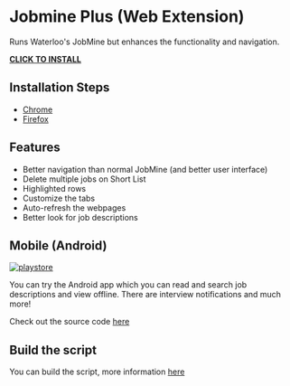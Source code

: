 # Jobmine Plus (Web Extension)

Runs Waterloo's JobMine but enhances the functionality and navigation. 

[**CLICK TO INSTALL**](https://raw.githubusercontent.com/JaKXz/jobmine-plus-extension/master/jobmine_plus.user.js)

## Installation Steps

- [Chrome](https://github.com/JaKXz/jobmine-plus-extension/wiki/Chrome)
- [Firefox](https://github.com/JaKXz/jobmine-plus-extension/wiki/Firefox)

## Features

- Better navigation than normal JobMine (and better user interface)
- Delete multiple jobs on Short List
- Highlighted rows
- Customize the tabs
- Auto-refresh the webpages
- Better look for job descriptions

## Mobile (Android)

[![playstore](http://imagizer.imageshack.us/a/img823/6480/googleplayicon.png)](https://play.google.com/store/apps/details?id=com.jobmineplus.mobile)

You can try the Android app which you can read and search job descriptions and view offline.
There are interview notifications and much more!

Check out the source code [here](https://github.com/JaKXz/Jobmine-Plus)

## Build the script

You can build the script, more information [here](https://github.com/JaKXz/jobmine-plus-extension/wiki/Build-from-Source)
